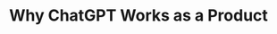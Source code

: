 ---
title: "Why ChatGPT Works as a Product"
slug: "why-chatgpt-works-as-a-product"
draft: false
event_date: "2024-05-07T12:00:00-05:00"
image: "/img/resources/webinars/why-chatgpt-works-as-a-product.webp"
name: "Why ChatGPT Works as a Product — A Model is Not a Solution!"
description: "Video coming soon!"
events: ['Webinar']
registration_link: https://us06web.zoom.us/webinar/register/5017139819706/WN_mijTPkO6Tr6HOCuqOCmlbw
call_to_action: "Register"
video_link: 
audio_link: 
categories: ['Video']
presenters: ['Rebecca Bilbro']
topics: ['AI/ML', 'ChatGPT']
---